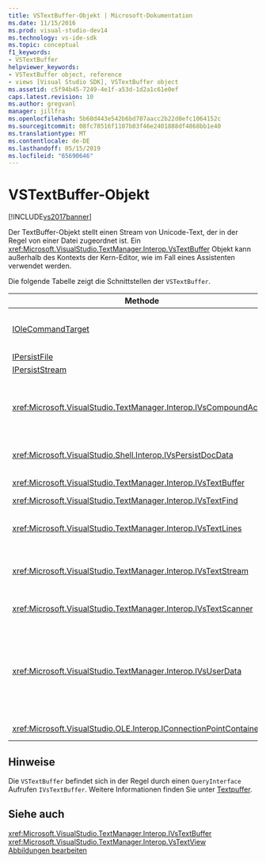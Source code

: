 ```yaml
---
title: VSTextBuffer-Objekt | Microsoft-Dokumentation
ms.date: 11/15/2016
ms.prod: visual-studio-dev14
ms.technology: vs-ide-sdk
ms.topic: conceptual
f1_keywords:
- VSTextBuffer
helpviewer_keywords:
- VSTextBuffer object, reference
- views [Visual Studio SDK], VSTextBuffer object
ms.assetid: c5f94b45-7249-4e1f-a53d-1d2a1c61e0ef
caps.latest.revision: 10
ms.author: gregvanl
manager: jillfra
ms.openlocfilehash: 5b68d443e542b6bd707aacc2b22d0efc1064152c
ms.sourcegitcommit: 08fc78516f1107b83f46e2401888df4868bb1e40
ms.translationtype: MT
ms.contentlocale: de-DE
ms.lasthandoff: 05/15/2019
ms.locfileid: "65690646"
---
```

# <a name="vstextbuffer-object"></a>VSTextBuffer-Objekt
[!INCLUDE[vs2017banner](../includes/vs2017banner.md)]

Der TextBuffer-Objekt stellt einen Stream von Unicode-Text, der in der Regel von einer Datei zugeordnet ist. Ein <xref:Microsoft.VisualStudio.TextManager.Interop.VsTextBuffer> Objekt kann außerhalb des Kontexts der Kern-Editor, wie im Fall eines Assistenten verwendet werden.  
  
 Die folgende Tabelle zeigt die Schnittstellen der `VSTextBuffer`.  
  
|Methode|Beschreibung|  
|------------|-----------------|  
|[IOleCommandTarget](/windows/desktop/api/docobj/nn-docobj-iolecommandtarget)|Standard-OLE-Schnittstelle. Vor allem verwendet für Rückgängigmachen/Wiederholen-Behandlung im Puffer.|  
|[IPersistFile](/windows/desktop/api/objidl/nn-objidl-ipersistfile)|Standard-OLE-Schnittstelle.|  
|[IPersistStream](/windows/desktop/api/objidl/nn-objidl-ipersiststream)|Standard-OLE-Schnittstelle.|  
|<xref:Microsoft.VisualStudio.TextManager.Interop.IVsCompoundAction>|Ermöglicht die Erstellung von Aktionen für zusammengesetzte Wörter (d. h. Aktionen, die in einer einzelnen Rückgängig-/Wiederholen-Einheit gruppiert sind).|  
|<xref:Microsoft.VisualStudio.Shell.Interop.IVsPersistDocData>|Ermöglicht die Persistenz der Dokumentdaten, die vom Textpuffer verwaltet.|  
|<xref:Microsoft.VisualStudio.TextManager.Interop.IVsTextBuffer>|Stellt die grundlegenden Dienste. wird von vielen Clients verwendet.|  
|<xref:Microsoft.VisualStudio.TextManager.Interop.IVsTextFind>|Suchen einen Puffer verwendet.|  
|<xref:Microsoft.VisualStudio.TextManager.Interop.IVsTextLines>|Bietet Lese- / Schreibzugriff mithilfe der zweidimensionalen Koordinaten. Erbt von `IVsTextBuffer`.|  
|<xref:Microsoft.VisualStudio.TextManager.Interop.IVsTextStream>|Bietet Lese- / Schreibzugriff mithilfe der eindimensionalen Koordinaten. Erbt von `IVsTextBuffer`.|  
|<xref:Microsoft.VisualStudio.TextManager.Interop.IVsTextScanner>|Ermöglicht schnelle und Stream-ausgerichteten sequenziellen Zugriff auf Text im Puffer.|  
|<xref:Microsoft.VisualStudio.TextManager.Interop.IVsUserData>|Bietet Zugriff auf eine generische Auflistung von Eigenschaften. Die wichtigste Eigenschaft ist der Name oder Moniker des Puffers. Sie können Ihre eigenen zufällige Daten in den Puffer mit dieser Schnittstelle speichern, indem erstellen eine GUID und diese als Schlüssel verwenden.|  
|<xref:Microsoft.VisualStudio.OLE.Interop.IConnectionPointContainer>|Unterstützt Verbindungspunkte für Ereignisse.|  
  
## <a name="remarks"></a>Hinweise  
 Die `VSTextBuffer` befindet sich in der Regel durch einen `QueryInterface` Aufrufen `IVsTextBuffer`. Weitere Informationen finden Sie unter [Textpuffer](../extensibility/accessing-the-text-buffer-by-using-the-legacy-api.md).  
  
## <a name="see-also"></a>Siehe auch  
 <xref:Microsoft.VisualStudio.TextManager.Interop.IVsTextBuffer>   
 <xref:Microsoft.VisualStudio.TextManager.Interop.VsTextView>   
 [Abbildungen bearbeiten](https://msdn.microsoft.com/f08872bd-fd9c-4e36-8cf2-a2a2622ef986)
